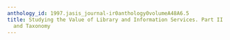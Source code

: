 ```yaml
---
anthology_id: 1997.jasis_journal-ir0anthology0volumeA48A6.5
title: Studying the Value of Library and Information Services. Part II. Methodology
  and Taxonomy
---
```

